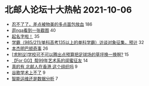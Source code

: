 # 北邮人论坛十大热帖 2021-10-06

- [忍不了了，差点被物美的多点面包放血](https://bbs.byr.cn/article/Picture/3301147) 186
- [逛nga看到一张截图](https://bbs.byr.cn/article/Feeling/3178479) 40
- [起名字啦！](https://bbs.byr.cn/article/Talking/6303973) 35
- [学霸（985/211/单科高考135以上的单科学霸）访谈对象征集，预计](https://bbs.byr.cn/article/BNU/15314) 32
- [本杰明巴顿奇事](https://bbs.byr.cn/article/Movie/315422) 26
- [[求附议]学校可不可以腾出点预算把足球场的草坪换一换啊?](https://bbs.byr.cn/article/Football/810049204) 15
- [【For GG】帮99年艺术系的闺蜜征友](https://bbs.byr.cn/article/Friends/2006772) 14
- [真的有 北邮人在香港 这个组织吗](https://bbs.byr.cn/article/GoAbroad/379781) 9
- [谷歌学术上不了](https://bbs.byr.cn/article/Paper/45409) 9
- [智能运维还是数据分析](https://bbs.byr.cn/article/Job/2142424) 7


